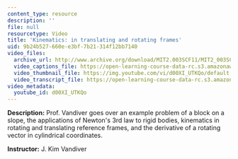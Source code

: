 ```yaml
---
content_type: resource
description: ''
file: null
resourcetype: Video
title: 'Kinematics: in translating and rotating frames'
uid: 9b24b527-660e-e3bf-7b21-314f12bb7140
video_files:
  archive_url: http://www.archive.org/download/MIT2.003SCF11/MIT2_003SCF11_lec03_300k.mp4
  video_captions_file: https://open-learning-course-data-rc.s3.amazonaws.com/2-003sc-engineering-dynamics-fall-2011/ab0b7d127ed953e69e95c47017bd98e2_d00XI_UTKQo.vtt
  video_thumbnail_file: https://img.youtube.com/vi/d00XI_UTKQo/default.jpg
  video_transcript_file: https://open-learning-course-data-rc.s3.amazonaws.com/2-003sc-engineering-dynamics-fall-2011/6d7e00acc67af2637c5cb6c6c7d1898b_d00XI_UTKQo.pdf
video_metadata:
  youtube_id: d00XI_UTKQo
---
```


**Description:** Prof. Vandiver goes over an example problem of a block on a slope, the applications of Newton's 3rd law to rigid bodies, kinematics in rotating and translating reference frames, and the derivative of a rotating vector in cylindrical coordinates.

**Instructor:** J. Kim Vandiver